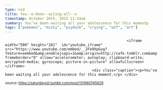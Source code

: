 ```yaml
---
type: vid
title: You--e-been--aiting-all--o
timestamp: October 26th, 2015 11:34am
summary: You’ve been waiting all your adolescence for this momentp 
tags: ["pokemon", "misty", "psyduck", "crying", "wtf", "art"]
---
```


                
                
                
                
                
                
                
                
                                                            <iframe width="500" height="281"  id="youtube_iframe" src="https://www.youtube.com/embed/__2Fe9XpGug?feature=oembed&amp;enablejsapi=1&amp;origin=http://safe.txmblr.com&amp;wmode=opaque" frameborder="0" allow="accelerometer; autoplay; clipboard-write; encrypted-media; gyroscope; picture-in-picture" allowfullscreen></iframe>                    
                                            <div class="caption"><p>You’ve been waiting all your adolescence for this moment.</p> </div>
                                                    
<small>source: https://saturdayxiii.tumblr.com/post/131960745929</small>